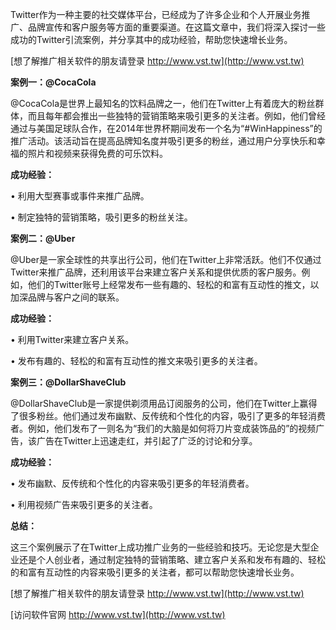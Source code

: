 Twitter作为一种主要的社交媒体平台，已经成为了许多企业和个人开展业务推广、品牌宣传和客户服务等方面的重要渠道。在这篇文章中，我们将深入探讨一些成功的Twitter引流案例，并分享其中的成功经验，帮助您快速增长业务。

[想了解推广相关软件的朋友请登录 http://www.vst.tw](http://www.vst.tw)

**案例一：@CocaCola**

@CocaCola是世界上最知名的饮料品牌之一，他们在Twitter上有着庞大的粉丝群体，而且每年都会推出一些独特的营销策略来吸引更多的关注者。例如，他们曾经通过与美国足球队合作，在2014年世界杯期间发布一个名为“#WinHappiness”的推广活动。该活动旨在提高品牌知名度并吸引更多的粉丝，通过用户分享快乐和幸福的照片和视频来获得免费的可乐饮料。

**成功经验：**

• 利用大型赛事或事件来推广品牌。

• 制定独特的营销策略，吸引更多的粉丝关注。

**案例二：@Uber**

@Uber是一家全球性的共享出行公司，他们在Twitter上非常活跃。他们不仅通过Twitter来推广品牌，还利用该平台来建立客户关系和提供优质的客户服务。例如，他们的Twitter账号上经常发布一些有趣的、轻松的和富有互动性的推文，以加深品牌与客户之间的联系。

**成功经验：**

• 利用Twitter来建立客户关系。

• 发布有趣的、轻松的和富有互动性的推文来吸引更多的关注者。

**案例三：@DollarShaveClub**

@DollarShaveClub是一家提供剃须用品订阅服务的公司，他们在Twitter上赢得了很多粉丝。他们通过发布幽默、反传统和个性化的内容，吸引了更多的年轻消费者。例如，他们发布了一则名为“我们的大脑是如何将刀片变成装饰品的”的视频广告，该广告在Twitter上迅速走红，并引起了广泛的讨论和分享。

**成功经验：**

• 发布幽默、反传统和个性化的内容来吸引更多的年轻消费者。

• 利用视频广告来吸引更多的关注者。

**总结：**

这三个案例展示了在Twitter上成功推广业务的一些经验和技巧。无论您是大型企业还是个人创业者，通过制定独特的营销策略、建立客户关系和发布有趣的、轻松的和富有互动性的内容来吸引更多的关注者，都可以帮助您快速增长业务。

[想了解推广相关软件的朋友请登录 http://www.vst.tw](http://www.vst.tw)


[访问软件官网 http://www.vst.tw](http://www.vst.tw)
